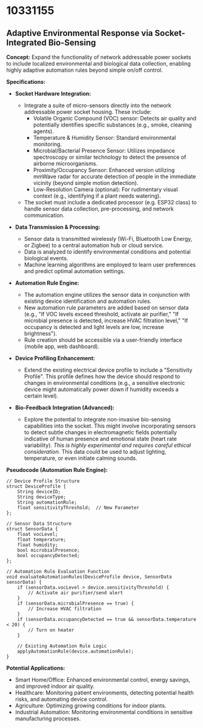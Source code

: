 # 10331155

## Adaptive Environmental Response via Socket-Integrated Bio-Sensing

**Concept:** Expand the functionality of network addressable power sockets to include localized environmental and biological data collection, enabling highly adaptive automation rules beyond simple on/off control.

**Specifications:**

*   **Socket Hardware Integration:**
    *   Integrate a suite of micro-sensors directly into the network addressable power socket housing. These include:
        *   Volatile Organic Compound (VOC) sensor: Detects air quality and potentially identifies specific substances (e.g., smoke, cleaning agents).
        *   Temperature & Humidity Sensor: Standard environmental monitoring.
        *   Microbial/Bacterial Presence Sensor: Utilizes impedance spectroscopy or similar technology to detect the presence of airborne microorganisms.
        *   Proximity/Occupancy Sensor: Enhanced version utilizing mmWave radar for accurate detection of people in the immediate vicinity (beyond simple motion detection).
        *   Low-Resolution Camera (optional): For rudimentary visual context (e.g., identifying if a plant needs watering).
    *   The socket must include a dedicated processor (e.g. ESP32 class) to handle sensor data collection, pre-processing, and network communication.

*   **Data Transmission & Processing:**
    *   Sensor data is transmitted wirelessly (Wi-Fi, Bluetooth Low Energy, or Zigbee) to a central automation hub or cloud service.
    *   Data is analyzed to identify environmental conditions and potential biological events.
    *   Machine learning algorithms are employed to learn user preferences and predict optimal automation settings.

*   **Automation Rule Engine:**
    *   The automation engine utilizes the sensor data in conjunction with existing device identification and automation rules.
    *   New automation rule parameters are added based on sensor data (e.g., "If VOC levels exceed threshold, activate air purifier," "If microbial presence is detected, increase HVAC filtration level," "If occupancy is detected and light levels are low, increase brightness").
    *   Rule creation should be accessible via a user-friendly interface (mobile app, web dashboard).

*   **Device Profiling Enhancement:**
    *   Extend the existing electrical device profile to include a "Sensitivity Profile". This profile defines how the device should respond to changes in environmental conditions (e.g., a sensitive electronic device might automatically power down if humidity exceeds a certain level).

*   **Bio-Feedback Integration (Advanced):**
    *   Explore the potential to integrate non-invasive bio-sensing capabilities into the socket. This might involve incorporating sensors to detect subtle changes in electromagnetic fields potentially indicative of human presence and emotional state (heart rate variability). *This is highly experimental and requires careful ethical consideration.* This data could be used to adjust lighting, temperature, or even initiate calming sounds.

**Pseudocode (Automation Rule Engine):**

```
// Device Profile Structure
struct DeviceProfile {
    String deviceID;
    String deviceType;
    String automationRule;
    float sensitivityThreshold;  // New Parameter
};

// Sensor Data Structure
struct SensorData {
    float vocLevel;
    float temperature;
    float humidity;
    bool microbialPresence;
    bool occupancyDetected;
};

// Automation Rule Evaluation Function
void evaluateAutomationRules(DeviceProfile device, SensorData sensorData) {
    if (sensorData.vocLevel > device.sensitivityThreshold) {
        // Activate air purifier/send alert
    }
    if (sensorData.microbialPresence == true) {
        // Increase HVAC filtration
    }
    if (sensorData.occupancyDetected == true && sensorData.temperature < 20) {
        // Turn on heater
    }

    // Existing Automation Rule Logic
    applyAutomationRule(device.automationRule);
}
```

**Potential Applications:**

*   Smart Home/Office: Enhanced environmental control, energy savings, and improved indoor air quality.
*   Healthcare: Monitoring patient environments, detecting potential health risks, and automating device control.
*   Agriculture: Optimizing growing conditions for indoor plants.
*   Industrial Automation: Monitoring environmental conditions in sensitive manufacturing processes.
